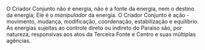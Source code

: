 ﻿O Criador Conjunto não é energia, não é a fonte da energia, nem o destino da energia; Ele é o <I>manipulador </I>da energia. O Criador Conjunto é ação - movimento, mudança, modificação, coordenação, estabilização e equilíbrio. As energias sujeitas ao controle direto ou indireto do Paraíso são, por natureza, responsivas aos atos da Terceira Fonte e Centro e suas múltiplas agências.